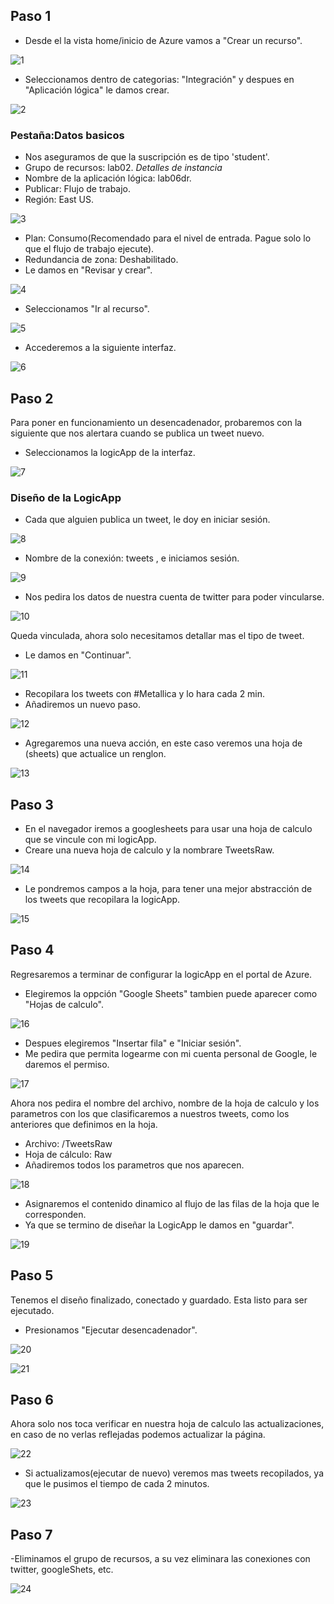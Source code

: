 
## Paso 1
- Desde el la vista home/inicio de Azure vamos a "Crear un recurso".

![1](https://user-images.githubusercontent.com/99112892/177494980-85a862c7-c452-46b7-87d0-599451f285ca.png)

- Seleccionamos dentro de categorias: "Integración" y despues en "Aplicación lógica" le damos crear.

![2](https://user-images.githubusercontent.com/99112892/177495084-bc3aa7ab-7bcd-4668-977f-84fdba43a957.png)

### Pestaña:Datos basicos
- Nos aseguramos de que la suscripción es de tipo 'student'.
- Grupo de recursos: lab02.
*Detalles de instancia*
- Nombre de la aplicación lógica: lab06dr.
- Publicar: Flujo de trabajo.
- Región: East US.

![3](https://user-images.githubusercontent.com/99112892/177495403-bbc5c2c6-9bc1-48a8-ad34-f8740a918a86.png)

- Plan: Consumo(Recomendado para el nivel de entrada. Pague solo lo que el flujo de trabajo ejecute).
- Redundancia de zona: Deshabilitado.
- Le damos en "Revisar y crear".

![4](https://user-images.githubusercontent.com/99112892/177495528-4bcc828f-4288-49e9-a5c4-6a3ec5e04b13.png)

- Seleccionamos "Ir al recurso".

![5](https://user-images.githubusercontent.com/99112892/177495608-576c9014-47e0-43c6-82f8-3f94f99c12ab.png)

- Accederemos a la siguiente interfaz.

![6](https://user-images.githubusercontent.com/99112892/177495662-cae448b4-568d-4c0b-87db-2cdd9f365767.png)

## Paso 2
Para poner en funcionamiento un desencadenador, probaremos con la siguiente que nos alertara cuando se publica un tweet nuevo.
- Seleccionamos la logicApp de la interfaz.

![7](https://user-images.githubusercontent.com/99112892/177495768-a6df4317-a631-4a21-8b3a-9fbb34fe4bc7.png)

### Diseño de la LogicApp
- Cada que alguien publica un tweet, le doy en iniciar sesión.

![8](https://user-images.githubusercontent.com/99112892/177495854-11f3d150-5db3-4d04-9a2a-7a569371f0ab.png)

- Nombre de la conexión: tweets , e iniciamos sesión.

![9](https://user-images.githubusercontent.com/99112892/177495925-825bbd1a-357a-4f8d-97ec-dfd700228972.png)

- Nos pedira los datos de nuestra cuenta de twitter para poder vincularse.

![10](https://user-images.githubusercontent.com/99112892/177495989-fe515e43-bb65-4883-bbc7-575ceaf8eec9.png)

Queda vinculada, ahora solo necesitamos detallar mas el tipo de tweet.
- Le damos en "Continuar".

![11](https://user-images.githubusercontent.com/99112892/177496077-2f60bae3-412b-4fdf-ad28-3b36d2b7e31f.png)

- Recopilara los tweets con #Metallica y lo hara cada 2 min.
- Añadiremos un nuevo paso.

![12](https://user-images.githubusercontent.com/99112892/177496145-d60adf41-46a0-423f-a320-a774c84bbda7.png)

- Agregaremos una nueva acción, en este caso veremos una hoja de (sheets) que actualice un renglon.

![13](https://user-images.githubusercontent.com/99112892/177496347-84189cdf-a3df-44df-a610-f7bf05feefb7.png)

## Paso 3
- En el navegador iremos a googlesheets para usar una hoja de calculo que se vincule con mi logicApp.
- Creare una nueva hoja de calculo y la nombrare TweetsRaw.

![14](https://user-images.githubusercontent.com/99112892/177496422-f70988c5-d4e3-414e-8ef6-d5d086d5488d.png)

- Le pondremos campos a la hoja, para tener una mejor abstracción de los tweets que recopilara la logicApp.

![15](https://user-images.githubusercontent.com/99112892/177496532-8aedfb23-c1cc-4dc4-94be-f5861fc97d17.png)

## Paso 4
Regresaremos a terminar de configurar la logicApp en el portal de Azure.
- Elegiremos la oppción "Google Sheets" tambien puede aparecer como "Hojas de calculo".

![16](https://user-images.githubusercontent.com/99112892/177496637-e9dd6b90-8987-430f-b690-f6ed985037c4.png)

- Despues elegiremos "Insertar fila" e "Iniciar sesión".
- Me pedira que permita logearme con mi cuenta personal de Google, le daremos el permiso.

![17](https://user-images.githubusercontent.com/99112892/177496724-4a95b586-b9fa-4bc8-aab9-4959bcd6a93b.png)

Ahora nos pedira el nombre del archivo, nombre de la hoja de calculo y los parametros con los que clasificaremos a nuestros tweets, como los anteriores que definimos en la hoja.
- Archivo: /TweetsRaw
- Hoja de cálculo: Raw
- Añadiremos todos los parametros que nos aparecen.

![18](https://user-images.githubusercontent.com/99112892/177496835-af360942-2f16-4859-bfb9-24ebd267e566.png)

- Asignaremos el contenido dinamico al flujo de las filas de la hoja que le corresponden.
- Ya que se termino de diseñar la LogicApp le damos en "guardar".

![19](https://user-images.githubusercontent.com/99112892/177496900-a5968385-4f78-4be0-8724-1bc467daffa4.png)

## Paso 5
Tenemos el diseño finalizado, conectado y guardado. Esta listo para ser ejecutado.
- Presionamos "Ejecutar desencadenador".

![20](https://user-images.githubusercontent.com/99112892/177496992-c58a144c-d693-43f4-ab4e-8a0cca92d4b4.png)

![21](https://user-images.githubusercontent.com/99112892/177497019-ef7129d2-844f-4aa4-bb68-1b4815a92b5c.png)

## Paso 6
Ahora solo nos toca verificar en nuestra hoja de calculo las actualizaciones, en caso de no verlas reflejadas podemos actualizar la página.

![22](https://user-images.githubusercontent.com/99112892/177497108-948fa468-7424-4421-b2f0-6d9673039673.png)

- Si actualizamos(ejecutar de nuevo) veremos mas tweets recopilados, ya que le pusimos el tiempo de cada 2 minutos.

![23](https://user-images.githubusercontent.com/99112892/177497205-52899907-dc37-44ae-a220-79839e6f0822.png)

## Paso 7
-Eliminamos el grupo de recursos, a su vez eliminara las conexiones con twitter, googleShets, etc.

![24](https://user-images.githubusercontent.com/99112892/177497281-1b19a86b-a19b-43f3-9477-497702bd3620.png)



